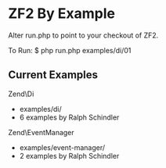 ZF2 By Example
==============

Alter run.php to point to your checkout of ZF2.


To Run:
    $ php run.php examples/di/01

Current Examples
----------------

Zend\Di

  * examples/di/
  * 6 examples by Ralph Schindler

Zend\EventManager

  * examples/event-manager/
  * 2 examples by Ralph Schindler
